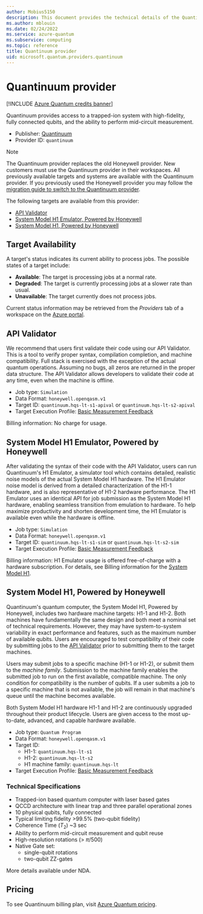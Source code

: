 ```yaml
---
author: Mobius5150
description: This document provides the technical details of the Quantinuum quantum provider
ms.author: mblouin
ms.date: 02/24/2022
ms.service: azure-quantum
ms.subservice: computing
ms.topic: reference
title: Quantinuum provider
uid: microsoft.quantum.providers.quantinuum
---
```


# Quantinuum provider

[!INCLUDE [Azure Quantum credits banner](~/includes/azure-quantum-credits.md)]

Quantinuum provides access to a trapped-ion system with high-fidelity, fully connected qubits, and the ability to perform mid-circuit measurement.

- Publisher: [Quantinuum](https://www.quantinuum.com)
- Provider ID: `quantinuum`

> [!Note]
> The Quantinuum provider replaces the old Honeywell provider. New customers must use the Quantinuum provider in their workspaces. All previously available targets and systems are available with the Quantinuum provider. If you previously used the Honeywell provider you may follow the [migration guide to switch to the Quantinuum provider](xref:microsoft.quantum.providers.honeywell.migration).

The following targets are available from this provider:

- [API Validator](#api-validator)
- [System Model H1 Emulator, Powered by Honeywell](#system-model-h1-emulator-powered-by-honeywell)
- [System Model H1, Powered by Honeywell](#system-model-h1-powered-by-honeywell)

## Target Availability

A target's status indicates its current ability to process jobs. The possible states of a target include:

- **Available**: The target is processing jobs at a normal rate.
- **Degraded**: The target is currently processing jobs at a slower rate than usual.
- **Unavailable**: The target currently does not process jobs.

Current status information may be retrieved from the *Providers* tab of a workspace on the [Azure portal](https://portal.azure.com).

## API Validator

We recommend that users first validate their code using our API Validator. This is a tool to verify proper syntax, compilation completion, and machine compatibility. Full stack is exercised with the exception of the actual quantum operations. Assuming no bugs, all zeros are returned in the proper data structure. The API Validator allows developers to validate their code at any time, even when the machine is offline.

- Job type: `Simulation`
- Data Format: `honeywell.openqasm.v1`
- Target ID: `quantinuum.hqs-lt-s1-apival` or `quantinuum.hqs-lt-s2-apival`
- Target Execution Profile: [Basic Measurement Feedback](xref:microsoft.quantum.target-profiles)

Billing information:  No charge for usage.

## System Model H1 Emulator, Powered by Honeywell

After validating the syntax of their code with the API Validator,  users can run Quantinuum's H1 Emulator, a simulator tool which contains detailed, realistic noise models of the actual System Model H1 hardware. The H1 Emulator noise model is derived from a detailed characterization of the H1-1 hardware, and is also representative of  H1-2 hardware performance. The H1 Emulator uses an identical API for job submission as the System Model H1 hardware, enabling seamless transition from emulation to hardware. To help maximize productivity and shorten development time, the H1 Emulator is available even while the hardware is offline.     
- Job type: `Simulation`
- Data Format: `honeywell.openqasm.v1`
- Target ID:  `quantinuum.hqs-lt-s1-sim` or `quantinuum.hqs-lt-s2-sim`
- Target Execution Profile: [Basic Measurement Feedback](xref:microsoft.quantum.target-profiles)

Billing information: H1 Emulator usage is offered free-of-charge with a hardware subscription. For details, see Billing information for the [System Model H1](#system-model-h1-powered-by-honeywell).


## System Model H1, Powered by Honeywell

Quantinuum's quantum computer, the System Model H1, Powered by Honeywell, includes two hardware machine targets: H1-1 and H1-2.  Both machines have fundamentally the same design and both meet a nominal set of technical requirements. However, they may have system-to-system variability in exact performance and features, such as the maximum number of available qubits. Users are encouraged to test compatibility of their code by submitting jobs to the [API Validator](#api-validator) prior to submitting them to the target machines.  

Users may submit jobs to a specific machine (H1-1 or H1-2), or submit them to the *machine family*.  Submission to the machine family enables the submitted job to run on the first available, compatible machine. The only condition for compatibility is the number of qubits. If a user submits a job to a specific machine that is not available, the job will remain in that machine's queue until the machine becomes available.   

Both System Model H1 hardware H1-1 and H1-2 are continuously upgraded throughout their product lifecycle. Users are given access to the most up-to-date, advanced, and capable hardware available.


- Job type: `Quantum Program`
- Data Format: `honeywell.openqasm.v1`
- Target ID:
    - H1-1: `quantinuum.hqs-lt-s1` 
    - H1-2: `quantinuum.hqs-lt-s2`
    - H1 machine family: `quantinuum.hqs-lt`
- Target Execution Profile: [Basic Measurement Feedback](xref:microsoft.quantum.target-profiles)


### Technical Specifications

- Trapped-ion based quantum computer with laser based gates
- QCCD architecture with linear trap and three parallel operational zones
- 10 physical qubits, fully connected
- Typical limiting fidelity >99.5% (two-qubit fidelity)
- Coherence Time ($T_2$) ~3 sec
- Ability to perform mid-circuit measurement and qubit reuse
- High-resolution rotations (> $\pi$/500)
- Native Gate set:
  - single-qubit rotations
  - two-qubit ZZ-gates

More details available under NDA.

## Pricing

To see Quantinuum billing plan, visit [Azure Quantum pricing](xref:microsoft.quantum.providers-pricing).
